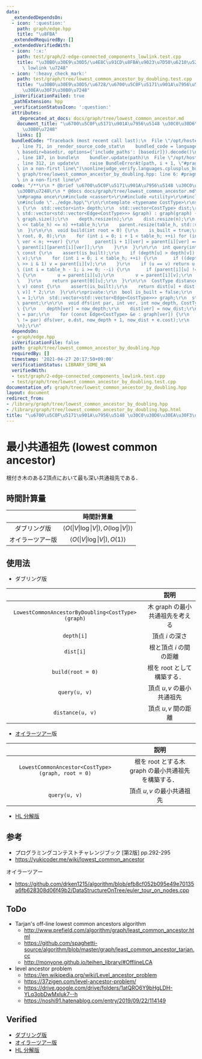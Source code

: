 ```yaml
---
data:
  _extendedDependsOn:
  - icon: ':question:'
    path: graph/edge.hpp
    title: "\u8FBA"
  _extendedRequiredBy: []
  _extendedVerifiedWith:
  - icon: ':x:'
    path: test/graph/2-edge-connected_components_lowlink.test.cpp
    title: "\u30B0\u30E9\u30D5/\u4E8C\u91CD\u8FBA\u9023\u7D50\u6210\u5206\u5206\u89E3\
      \ lowlink \u7248"
  - icon: ':heavy_check_mark:'
    path: test/graph/tree/lowest_common_ancestor_by_doubling.test.cpp
    title: "\u30B0\u30E9\u30D5/\u6728/\u6700\u5C0F\u5171\u901A\u7956\u5148 \u30C0\u30D6\
      \u30EA\u30F3\u30B0\u7248"
  _isVerificationFailed: true
  _pathExtension: hpp
  _verificationStatusIcon: ':question:'
  attributes:
    _deprecated_at_docs: docs/graph/tree/lowest_common_ancestor.md
    document_title: "\u6700\u5C0F\u5171\u901A\u7956\u5148 \u30C0\u30D6\u30EA\u30F3\
      \u30B0\u7248"
    links: []
  bundledCode: "Traceback (most recent call last):\n  File \"/opt/hostedtoolcache/Python/3.9.5/x64/lib/python3.9/site-packages/onlinejudge_verify/documentation/build.py\"\
    , line 71, in _render_source_code_stat\n    bundled_code = language.bundle(stat.path,\
    \ basedir=basedir, options={'include_paths': [basedir]}).decode()\n  File \"/opt/hostedtoolcache/Python/3.9.5/x64/lib/python3.9/site-packages/onlinejudge_verify/languages/cplusplus.py\"\
    , line 187, in bundle\n    bundler.update(path)\n  File \"/opt/hostedtoolcache/Python/3.9.5/x64/lib/python3.9/site-packages/onlinejudge_verify/languages/cplusplus_bundle.py\"\
    , line 312, in update\n    raise BundleErrorAt(path, i + 1, \"#pragma once found\
    \ in a non-first line\")\nonlinejudge_verify.languages.cplusplus_bundle.BundleErrorAt:\
    \ graph/tree/lowest_common_ancestor_by_doubling.hpp: line 6: #pragma once found\
    \ in a non-first line\n"
  code: "/**\r\n * @brief \u6700\u5C0F\u5171\u901A\u7956\u5148 \u30C0\u30D6\u30EA\u30F3\
    \u30B0\u7248\r\n * @docs docs/graph/tree/lowest_common_ancestor.md\r\n */\r\n\r\
    \n#pragma once\r\n#include <cassert>\r\n#include <utility>\r\n#include <vector>\r\
    \n#include \"../edge.hpp\"\r\n\r\ntemplate <typename CostType>\r\nstruct LowestCommonAncestorByDoubling\
    \ {\r\n  std::vector<int> depth;\r\n  std::vector<CostType> dist;\r\n\r\n  LowestCommonAncestorByDoubling(const\
    \ std::vector<std::vector<Edge<CostType>>> &graph) : graph(graph) {\r\n    n =\
    \ graph.size();\r\n    depth.resize(n);\r\n    dist.resize(n);\r\n    while ((1\
    \ << table_h) <= n) ++table_h;\r\n    parent.resize(table_h, std::vector<int>(n));\r\
    \n  }\r\n\r\n  void build(int root = 0) {\r\n    is_built = true;\r\n    dfs(-1,\
    \ root, 0, 0);\r\n    for (int i = 0; i + 1 < table_h; ++i) for (int ver = 0;\
    \ ver < n; ++ver) {\r\n      parent[i + 1][ver] = parent[i][ver] == -1 ? -1 :\
    \ parent[i][parent[i][ver]];\r\n    }\r\n  }\r\n\r\n  int query(int u, int v)\
    \ const {\r\n    assert(is_built);\r\n    if (depth[u] > depth[v]) std::swap(u,\
    \ v);\r\n    for (int i = 0; i < table_h; ++i) {\r\n      if ((depth[v] - depth[u])\
    \ >> i & 1) v = parent[i][v];\r\n    }\r\n    if (u == v) return u;\r\n    for\
    \ (int i = table_h - 1; i >= 0; --i) {\r\n      if (parent[i][u] != parent[i][v])\
    \ {\r\n        u = parent[i][u];\r\n        v = parent[i][v];\r\n      }\r\n \
    \   }\r\n    return parent[0][u];\r\n  }\r\n\r\n  CostType distance(int u, int\
    \ v) const {\r\n    assert(is_built);\r\n    return dist[u] + dist[v] - dist[query(u,\
    \ v)] * 2;\r\n  }\r\n\r\nprivate:\r\n  bool is_built = false;\r\n  int n, table_h\
    \ = 1;\r\n  std::vector<std::vector<Edge<CostType>>> graph;\r\n  std::vector<std::vector<int>>\
    \ parent;\r\n\r\n  void dfs(int par, int ver, int now_depth, CostType now_dist)\
    \ {\r\n    depth[ver] = now_depth;\r\n    dist[ver] = now_dist;\r\n    parent[0][ver]\
    \ = par;\r\n    for (const Edge<CostType> &e : graph[ver]) {\r\n      if (e.dst\
    \ != par) dfs(ver, e.dst, now_depth + 1, now_dist + e.cost);\r\n    }\r\n  }\r\
    \n};\r\n"
  dependsOn:
  - graph/edge.hpp
  isVerificationFile: false
  path: graph/tree/lowest_common_ancestor_by_doubling.hpp
  requiredBy: []
  timestamp: '2021-04-27 20:17:50+09:00'
  verificationStatus: LIBRARY_SOME_WA
  verifiedWith:
  - test/graph/2-edge-connected_components_lowlink.test.cpp
  - test/graph/tree/lowest_common_ancestor_by_doubling.test.cpp
documentation_of: graph/tree/lowest_common_ancestor_by_doubling.hpp
layout: document
redirect_from:
- /library/graph/tree/lowest_common_ancestor_by_doubling.hpp
- /library/graph/tree/lowest_common_ancestor_by_doubling.hpp.html
title: "\u6700\u5C0F\u5171\u901A\u7956\u5148 \u30C0\u30D6\u30EA\u30F3\u30B0\u7248"
---
```

# 最小共通祖先 (lowest common ancestor)

根付き木のある2頂点において最も深い共通祖先である．


## 時間計算量

||時間計算量|
|:--:|:--:|
|ダブリング版|$\langle O(\lvert V \rvert \log{\lvert V \rvert}), O(\log{\lvert V \rvert}) \rangle$|
|オイラーツアー版|$\langle O(\lvert V \rvert \log{\lvert V \rvert}), O(1) \rangle$|


## 使用法

- ダブリング版

||説明|
|:--:|:--:|
|`LowestCommonAncestorByDoubling<CostType>(graph)`|木 $\mathrm{graph}$ の最小共通祖先を考える|
|`depth[i]`|頂点 $i$ の深さ|
|`dist[i]`|根と頂点 $i$ の間の距離|
|`build(root = 0)`|根を $\mathrm{root}$ として構築する．|
|`query(u, v)`|頂点 $u, v$ の最小共通祖先|
|`distance(u, v)`|頂点 $u, v$ 間の距離|

- [オイラーツアー](euler_tour.md)版

||説明|
|:--:|:--:|
|`LowestCommonAncestor<CostType>(graph, root = 0)`|根を $\mathrm{root}$ とする木 $\mathrm{graph}$ の最小共通祖先を構築する．|
|`query(u, v)`|頂点 $u, v$ の最小共通祖先|

- [HL 分解版](heavy-light_decomposition.md)


## 参考

- プログラミングコンテストチャレンジブック \[第2版\] pp.292-295
- https://yukicoder.me/wiki/lowest_common_ancestor

オイラーツアー
- https://github.com/drken1215/algorithm/blob/efb8cf052b095e49e70135a6fb628308d06f49b2/DataStructureOnTree/euler_tour_on_nodes.cpp


## ToDo

- Tarjan's off-line lowest common ancestors algorithm
  - http://www.prefield.com/algorithm/graph/least_common_ancestor.html
  - https://github.com/spaghetti-source/algorithm/blob/master/graph/least_common_ancestor_tarjan.cc
  - http://monyone.github.io/teihen_library/#OfflineLCA
- level ancestor problem
  - https://en.wikipedia.org/wiki/Level_ancestor_problem
  - https://37zigen.com/level-ancestor-problem/
  - https://drive.google.com/drive/folders/1atQRO6Y9bHgLDH-YLq3obDwMxIuk7--h
  - https://noshi91.hatenablog.com/entry/2019/09/22/114149


## Verified

- [ダブリング版](https://onlinejudge.u-aizu.ac.jp/solutions/problem/GRL_5_C/review/4084783/emthrm/C++14)
- [オイラーツアー版](https://onlinejudge.u-aizu.ac.jp/solutions/problem/2667/review/4084875/emthrm/C++14)
- [HL 分解版](https://onlinejudge.u-aizu.ac.jp/solutions/problem/GRL_5_C/review/4093404/emthrm/C++14)

